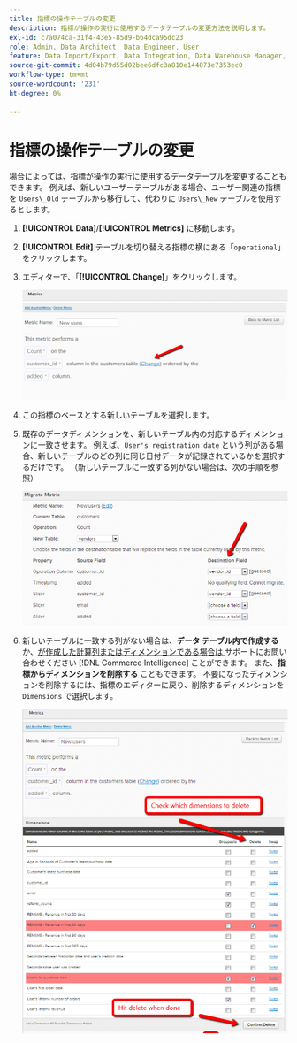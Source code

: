 ```yaml
---
title: 指標の操作テーブルの変更
description: 指標が操作の実行に使用するデータテーブルの変更方法を説明します。
exl-id: c7a074ca-31f4-43e5-85d9-b64dca95dc23
role: Admin, Data Architect, Data Engineer, User
feature: Data Import/Export, Data Integration, Data Warehouse Manager, Commerce Tables
source-git-commit: 4d04b79d55d02bee6dfc3a810e144073e7353ec0
workflow-type: tm+mt
source-wordcount: '231'
ht-degree: 0%

---
```


# 指標の操作テーブルの変更

場合によっては、指標が操作の実行に使用するデータテーブルを変更することもできます。 例えば、新しいユーザーテーブルがある場合、ユーザー関連の指標を `Users\_Old` テーブルから移行して、代わりに `Users\_New` テーブルを使用するとします。

1. **[!UICONTROL Data]**/**[!UICONTROL Metrics]** に移動します。
1. **[!UICONTROL Edit]** テーブルを切り替える指標の横にある「`operational`」をクリックします。
1. エディターで、「**[!UICONTROL Change]**」をクリックします。

   ![&#x200B; 操作テーブルの設定を示す指標定義ページ &#x200B;](../../assets/change-metrics-1.png)
1. この指標のベースとする新しいテーブルを選択します。
1. 既存のデータディメンションを、新しいテーブル内の対応するディメンションに一致させます。 例えば、`User's registration date` という列がある場合、新しいテーブルのどの列に同じ日付データが記録されているかを選択するだけです。 （新しいテーブルに一致する列がない場合は、次の手順を参照）

   ![&#x200B; 使用可能なテーブルを表示するテーブル選択ドロップダウン &#x200B;](../../assets/change-metrics-2.png)

1. 新しいテーブルに一致する列がない場合は、**データ テーブル内で作成する** か、[&#x200B; が作成した計算列またはディメンションである場合は &#x200B;](https://experienceleague.adobe.com/docs/commerce-knowledge-base/kb/troubleshooting/miscellaneous/mbi-service-policies.html?lang=ja) サポートにお問い合わせください [!DNL Commerce Intelligence] ことができます。 また、**指標からディメンションを削除する** こともできます。 不要になったディメンションを削除するには、指標のエディターに戻り、削除するディメンションを `Dimensions` で選択します。

   ![&#x200B; 操作列選択ドロップダウンメニュー &#x200B;](../../assets/change-metrics-3.png)
